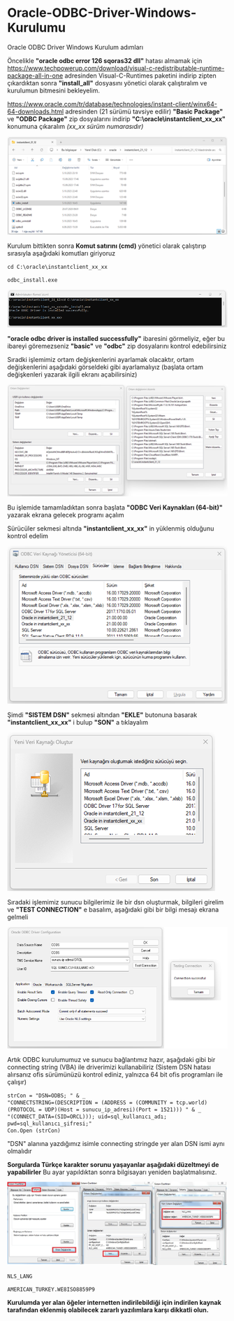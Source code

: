 # Oracle-ODBC-Driver-Windows-Kurulumu
Oracle ODBC Driver Windows Kurulum adımları

Öncelikle **"oracle odbc error 126 sqoras32 dll"** hatası almamak için https://www.techpowerup.com/download/visual-c-redistributable-runtime-package-all-in-one adresinden Visual-C-Runtimes paketini indirip zipten çıkardıktan sonra **"install_all"** dosyasını yönetici olarak çalıştıralım ve kurulumun bitmesini bekleyelim.

https://www.oracle.com/tr/database/technologies/instant-client/winx64-64-downloads.html adresinden (21 sürümü tavsiye edilir) **"Basic Package"** ve **"ODBC Package"** zip dosyalarını indirip
**"C:\oracle\instantclient_xx_xx"** konumuna çıkaralım *(xx_xx sürüm numarasıdır)*

![instantclient_xx_xx](https://github.com/yasinkeles/Oracle-ODBC-Driver-Windows-Kurulumu/blob/main/1_odbc_windows.png)

Kurulum bittikten sonra **Komut satırını (cmd)** yönetici olarak çalıştırıp sırasıyla aşağıdaki komutları giriyoruz
```
cd C:\oracle\instantclient_xx_xx
```
```
odbc_install.exe
```

![instantclient_xx_xx](https://github.com/yasinkeles/Oracle-ODBC-Driver-Windows-Kurulumu/blob/main/1_odbc_windows_2.png)

**"oracle odbc driver is installed successfully"** ibaresini görmeliyiz, eğer bu ibareyi göremezseniz **"basic"** ve **"odbc"** zip dosyalarını kontrol edebilirsiniz

Sıradki işlemimiz ortam değişkenlerini ayarlamak olacaktır, ortam değişkenlerini aşağıdaki görseldeki gibi ayarlamalıyız (başlata ortam değişkenleri yazarak ilgili ekranı açabilirsiniz)

![instantclient_xx_xx](https://github.com/yasinkeles/Oracle-ODBC-Driver-Windows-Kurulumu/blob/main/1_odbc_windows_3.png)

Bu işlemide tamamladıktan sonra başlata **"ODBC Veri Kaynakları (64-bit)"** yazarak ekrana gelecek programı açalım

Sürücüler sekmesi altında **"instantclient_xx_xx"** in yüklenmiş olduğunu kontrol edelim

![instantclient_xx_xx](https://github.com/yasinkeles/Oracle-ODBC-Driver-Windows-Kurulumu/blob/main/1_odbc_windows_4.png)

Şimdi **"SISTEM DSN"** sekmesi altından **"EKLE"** butonuna basarak **"instantclient_xx_xx"** i bulup **"SON"** a tıklayalım

![instantclient_xx_xx](https://github.com/yasinkeles/Oracle-ODBC-Driver-Windows-Kurulumu/blob/main/1_odbc_windows_5.png)

Sıradaki işlemimiz sunucu bilgilerimiz ile bir dsn oluşturmak, bilgileri girelim ve **"TEST CONNECTION"** e basalım, aşağıdaki gibi bir bilgi mesajı ekrana gelmeli

![instantclient_xx_xx](https://github.com/yasinkeles/Oracle-ODBC-Driver-Windows-Kurulumu/blob/main/1_odbc_windows_6.png)

Artık ODBC kurulumumuz ve sunucu bağlantımız hazır, aşağıdaki gibi bir connecting string (VBA) ile driverimizi kullanabiliriz (Sistem DSN hatası alırsanız ofis sürümünüzü kontrol ediniz, yalnızca 64 bit ofis programları ile çalışır)

```
strCon = "DSN=ODBS; " & _
"CONNECTSTRING=(DESCRIPTION = (ADDRESS = (COMMUNITY = tcp.world)(PROTOCOL = UDP)(Host = sunucu_ip_adresi)(Port = 1521))) " & _
"(CONNECT_DATA=(SID=ORCL))); uid=sql_kullanıcı_adı; pwd=sql_kullanıcı_şifresi;"
Con.Open (strCon)
```

"DSN" alanına yazdığımız isimle connecting stringde yer alan DSN ismi aynı olmalıdır

**Sorgularda Türkçe karakter sorunu yaşayanlar aşağıdaki düzeltmeyi de yapabilirler**
Bu ayar yapıldıktan sonra bilgisayarı yeniden başlatmalısınız.

![instantclient_xx_xx](https://github.com/yasinkeles/Oracle-ODBC-Driver-Windows-Kurulumu/blob/main/1_odbc_windows_7.png)
```
NLS_LANG
```
```
AMERICAN_TURKEY.WE8ISO8859P9
```
**Kurulumda yer alan öğeler internetten indirilebildiği için indirilen kaynak tarafından eklenmiş olabilecek zararlı yazılımlara karşı dikkatli olun.**

